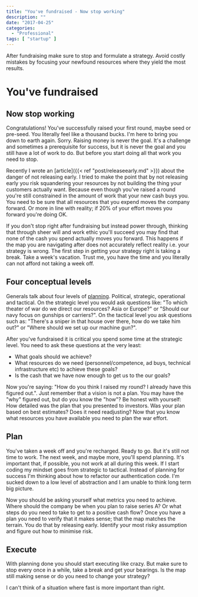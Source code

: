 ```yaml
---
title: "You've fundraised - Now stop working"
description: ""
date: "2017-04-25"
categories:
  - "Professional"
tags: [ "startup" ]
---
```


<div class="summary">
<p>After fundraising make sure to stop and formulate a strategy. Avoid costly mistakes by focusing your newfound resources where they yield the most results.</p>
</div>
<!--more-->

# You've fundraised  
## Now stop working
Congratulations! You've successfully raised your first round, maybe seed or pre-seed. You literally feel like a thousand bucks. I'm here to bring you down to earth again. Sorry. Raising money is never the goal. It's a challenge and sometimes a prerequisite for success, but it is never the goal and you still have a lot of work to do. But before you start doing all that work you need to stop.

Recently I wrote an [article]({{< ref "post/releaseearly.md" >}}) about the danger of not releasing early. I tried to make the point that by not releasing early you risk squandering your resources by not building the thing your customers actually want. Because even though you've raised a round you're still constrained in the amount of work that your new cash buys you. You need to be sure that all resources that you expend moves the company forward. Or more in line with reality; if 20% of your effort moves you forward you're doing OK.

If you don't stop right after fundraising but instead power through, thinking that through sheer will and work ethic you'll succeed you may find that none of the cash you spend actually moves you forward. This happens if the map you are navigating after does not accurately reflect reality i.e. your strategy is wrong. The first step in getting your strategy right is taking a break. Take a week's vacation. Trust me, you have the time and you literally can not afford not taking a week off.

## Four conceptual levels
Generals talk about four levels of [planning][]. Political, strategic, operational and tactical. On the strategic level you would ask questions like: "To which theater of war do we direct our resources? Asia or Europe?" or "Should our navy focus on gunships or carriers?". On the tactical level you ask questions such as: "There's a sniper in that house over there, how do we take him out?" or "Where should we set up our machine gun?".

After you've fundraised it is critical you spend some time at the strategic level. You need to ask these questions at the very least:

* What goals should we achieve?
* What resources do we need (personnel/competence, ad buys, technical infrastructure etc) to achieve these goals?
* Is the cash that we have now enough to get us to the our goals?

Now you're saying: "How do you think I raised my round? I already have this figured out.". Just remember that a vision is not a plan. You may have the "why" figured out, but do you know the "how"? Be honest with yourself: How detailed was the plan that you presented to investors. Was your plan based on best estimates? Does it need readjusting? Now that you know what resources you have available you need to plan the war effort.

## Plan
You've taken a week off and you're recharged. Ready to go. But it's still not time to work. The next week, and maybe more, you'll spend planning. It's important that, if possible, you not work at all during this week. If I start coding my mindset goes from strategic to tactical. Instead of planning for success I'm thinking about how to refactor our authentication code. I'm sucked down to a low level of abstraction and I am unable to think long term big picture.

Now you should be asking yourself what metrics you need to achieve. Where should the company be when you plan to raise series A? Or what steps do you need to take to get to a positive cash flow? Once you have a plan you need to verify that it makes sense; that the map matches the terrain. You do that by releasing early. Identify your most risky assumption and figure out how to minimise risk.

## Execute
With planning done you should start executing like crazy. But make sure to stop every once in a while, take a break and get your bearings. Is the map still making sense or do you need to change your strategy?

I can't think of a situation where fast is more important than right.

[planning]: http://www.esquire.com/news-politics/politics/news/a39985/four-levels-of-war/  "Four Levels of War"